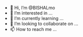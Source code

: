 - 👋 Hi, I’m @BISHALmo
- 👀 I’m interested in ...
- 🌱 I’m currently learning ...
- 💞️ I’m looking to collaborate on ...
- 📫 How to reach me ...

<!---
BISHALmo/BISHALmo is a ✨ special ✨ repository because its `README.md` (this file) appears on your GitHub profile.
You can click the Preview link to take a look at your changes.
--->
